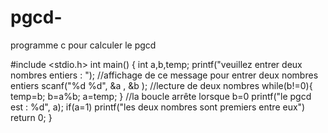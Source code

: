 # pgcd-
programme c pour calculer le pgcd

#include <stdio.h>
int main() {
    int a,b,temp;
    printf("veuillez entrer deux nombres entiers : ");
    //affichage de ce message pour entrer deux nombres entiers
    scanf("%d %d", &a , &b );
    //lecture de deux nombres
    while(b!=0){
            temp=b;
            b=a%b;
            a=temp;
            }
            //la boucle arrête lorsque b=0
            printf("le pgcd est : %d", a);
            if(a=1)
            printf("les deux nombres sont premiers entre eux")
            return 0;
}
